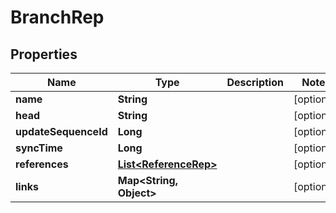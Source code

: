 

# BranchRep


## Properties

Name | Type | Description | Notes
------------ | ------------- | ------------- | -------------
**name** | **String** |  |  [optional]
**head** | **String** |  |  [optional]
**updateSequenceId** | **Long** |  |  [optional]
**syncTime** | **Long** |  |  [optional]
**references** | [**List&lt;ReferenceRep&gt;**](ReferenceRep.md) |  |  [optional]
**links** | **Map&lt;String, Object&gt;** |  |  [optional]



